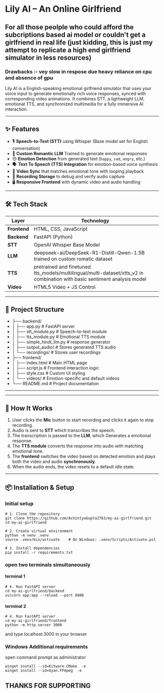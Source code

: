 # Lily AI – An Online Girlfriend

## For all those peolple who could afford the subcriptions based ai model or couldn't get a girlfriend in real life (just kidding, this is just my attempt to replicate a high end girlfriend simulator in less resources)

### Drawbacks :- vey slow in respose due heavy reliance on cpu and absence of gpu

Lily AI is a English-speaking emotional girlfriend simulator that uses your voice input to generate emotionally rich voice responses, synced with corresponding video animations. It combines STT, a lightweight LLM, emotional TTS, and synchronized multimedia for a fully immersive AI interaction.

---

## ✨ Features

- 🎙️ **Speech-to-Text (STT)** using Whisper (Base model set for English conversation)
- 🧠 **Custom Romantic LLM** Trained to generate emotional responses
- 😍 **Emotion Detection** from generated text (`happy`, `sad`, `angry`, etc.)
- 🗣️ **Text To Speech (TTS) Integration** for emotion-based voice synthesis
- 🎥 **Video Sync** that matches emotional tone with looping playback
- 📁 **Recording Storage** to debug and verify audio capture
- 🖥️ **Responsive Frontend** with dynamic video and audio handling

---

## 🛠️ Tech Stack

| Layer       | Technology                  |
|-------------|------------------------------|
| **Frontend**| HTML, CSS, JavaScript         |
| **Backend** | FastAPI (Python)              |
| **STT**     | OpenAI Whisper Base Model     |
| **LLM**     | deepseek-ai/DeepSeek-R1-Distill-Qwen-1.5B trained on custom romatic dataset |
| **TTS**     | pretrained and finetuned tts_models/multilingual/multi-dataset/xtts_v2 in combination with basic sentiment analysis model |
| **Video**   | HTML5 Video + JS Control      |

---

## 📁 Project Structure

- ├── backend/
- │ ├── app.py # FastAPI server
- │ ├── stt_module.py # Speech-to-text module
- │ ├── tts_module.py # Emotional TTS module
- │ ├── simple_hindi_llm.py # response generator
- │ ├── output_audio/ # Stores generated TTS audio
- │ └── recordings/ # Stores user recordings
- ├── frontend/
- │ ├── index.html # Main HTML page
- │ ├── script.js # Frontend interaction logic
- │ ├── style.css # Custom UI styling
- │ └── videos/ # Emotion-specific and default videos
- └── README.md # Project documentation

---


---

## 🚀 How It Works

1. User clicks the **Mic** button to start recording and clicks it again to stop recording.
2. Audio is sent to **STT** which transcribes the speech.
3. The transcription is passed to the **LLM**, which Generates a emotional response.
4. The **TTS module** converts the response into audio with matching emotional tone.
5. The **frontend** switches the video based on detected emotion and plays both the video and audio **synchronously**.
6. When the audio ends, the video resets to a default idle state.

---

## 📦 Installation & Setup

### Initial setup
```
# 1. Clone the repository
git clone https://github.com/AchintyaGupta2763/my-ai-girlfriend.git
cd my-ai-girlfriend

# 2. Create virtual environment
python -m venv .venv
source .venv/bin/activate    # On Windows: .venv/Scripts/Activate.psl

# 3. Install dependencies
pip install -r requirements.txt
```

### open two terminals simultaneously

#### terminal 1
```
# 4. Run FastAPI server
cd my-ai-girlfriend/backend
uvicorn app:app --reload --port 8000
```

#### terminal 2
```
# 4. Run FastAPI server
cd my-ai-girlfriend/frontend
python -m http.server 3000
```
and type localhost:3000 in your browser

### Windows Additional requirements

open command prompt as administrator

```
winget install --id=Kitware.CMake  -e
winget install --id=Gyan.FFmpeg  -e
```

## THANKS FOR SUPPORTING

